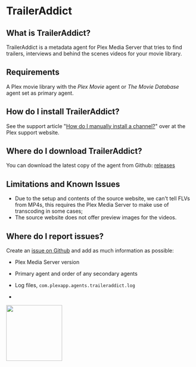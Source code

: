 TrailerAddict
=============

What is TrailerAddict?
----------------------
TrailerAddict is a metadata agent for Plex Media Server that tries to find trailers, interviews and behind the scenes videos for your movie library.

Requirements
------------
A Plex movie library with the _Plex Movie_ agent or _The Movie Database_ agent set as primary agent.

How do I install TrailerAddict?
-------------------------------
See the support article "[How do I manually install a channel?](https://support.plex.tv/hc/en-us/articles/201187656-How-do-I-manually-install-a-channel-)" over at the Plex support website.

Where do I download TrailerAddict?
----------------------------------
You can download the latest copy of the agent from Github: [releases](https://github.com/piplongrun/TrailerAddict.bundle/releases)

Limitations and Known Issues
----------------------------
 - Due to the setup and contents of the source website, we can't tell FLVs from MP4s, this requires the Plex Media Server to make use of transcoding in some cases;
 - The source website does not offer preview images for the videos.

Where do I report issues?
-------------------------
Create an [issue on Github](https://github.com/piplongrun/TrailerAddict.bundle/issues) and add as much information as possible:
 - Plex Media Server version
 - Primary agent and order of any secondary agents
 - Log files, `com.plexapp.agents.traileraddict.log`

-
<img src="https://raw.githubusercontent.com/piplongrun/TrailerAddict.bundle/master/Contents/Resources/icon-default.jpg" width="150">
